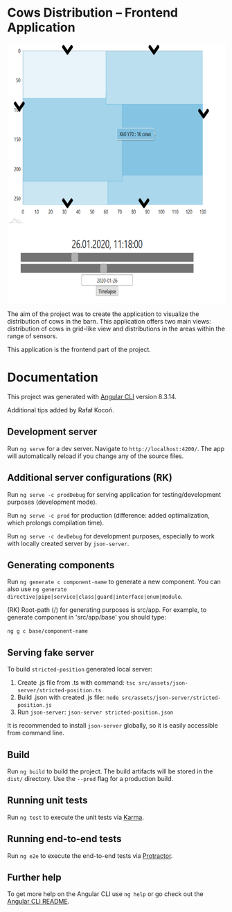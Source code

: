 # Cows Distribution – Frontend Application

<p align='center'>
    <img src='barn_example.png' height="600px">
</p>

The aim of the project was to create the application to visualize the distribution of cows in the barn. This application offers two main views: distribution of cows in grid-like view and distributions in the areas within the range of sensors.

This application is the frontend part of the project.

# Documentation

This project was generated with [Angular CLI](https://github.com/angular/angular-cli) version 8.3.14.

Additional tips added by Rafał Kocoń.

## Development server

Run `ng serve` for a dev server. Navigate to `http://localhost:4200/`. The app will automatically reload if you change any of the source files.

## Additional server configurations (RK)

Run `ng serve -c prodDebug` for serving application for testing/development purposes (development mode).

Run `ng serve -c prod` for production (difference: added optimalization, which prolongs compilation time).

Run `ng serve -c devDebug` for development purposes, especially to work with locally created server by `json-server`.

## Generating components

Run `ng generate c component-name` to generate a new component. You can also use `ng generate directive|pipe|service|class|guard|interface|enum|module`.

(RK) Root-path (/) for generating purposes is src/app. For example, to generate component in 'src/app/base' you should type:

`ng g c base/component-name`

## Serving fake server

To build `stricted-position` generated local server:

1) Create .js file from .ts with command:
`tsc src/assets/json-server/stricted-position.ts`
2) Build .json with created .js file: `node src/assets/json-server/stricted-position.js`
3) Run `json-server`: `json-server stricted-position.json`

It is recommended to install  `json-server` globally, so it is easily accessible from command line.

## Build

Run `ng build` to build the project. The build artifacts will be stored in the `dist/` directory. Use the `--prod` flag for a production build.

## Running unit tests

Run `ng test` to execute the unit tests via [Karma](https://karma-runner.github.io).

## Running end-to-end tests

Run `ng e2e` to execute the end-to-end tests via [Protractor](http://www.protractortest.org/).

## Further help

To get more help on the Angular CLI use `ng help` or go check out the [Angular CLI README](https://github.com/angular/angular-cli/blob/master/README.md).
